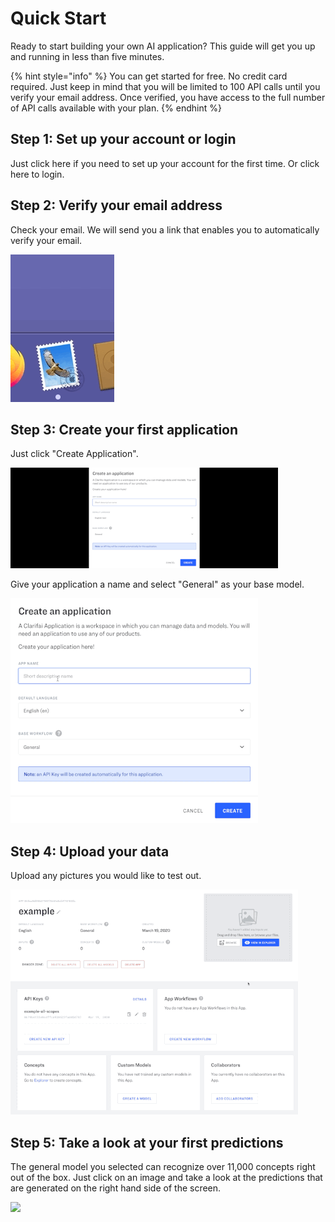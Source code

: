 # Quick Start

Ready to start building your own AI application? This guide will get you up and running in less than five minutes.

{% hint style="info" %}
You can get started for free. No credit card required. Just keep in mind that you will be limited to 100 API calls until you verify your email address. Once verified, you have access to the full number of API calls available with your plan.
{% endhint %}

## Step 1: Set up your account or login

Just click here if you need to set up your account for the first time. Or click here to login.

## Step 2: Verify your email address

Check your email. We will send you a link that enables you to automatically verify your email.

![](../images/verify_emal2.gif)

## Step 3: Create your first application

Just click "Create Application".

![](../images/create_application2.gif)

Give your application a name and select "General" as your base model.

![](../images/create_application_too.gif)

## Step 4: Upload your data

Upload any pictures you would like to test out.

![](../images/upload_images.gif)

## Step 5: Take a look at your first predictions

The general model you selected can recognize over 11,000 concepts right out of the box. Just click on an image and take a look at the predictions that are generated on the right hand side of the screen.

![](../images/predict2.gif)
